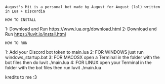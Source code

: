 	August's Mii is a personal bot made by August for August (lol) written in Lua + Discordia

	HOW TO INSTALL
1: Download and Run https://www.lua.org/download.html
2: Download and Run https://luvit.io/install.html

	HOW TO RUN
1: Add your Discord bot token to main.lua
2: FOR WINDOWS just run windows_startup.bat
3: FOR MACOSX open a Terminal in the folder with the bot files then do luvit ./main.lua
4: FOR LINUX open your Terminal in the folder with the bot files then run luvit ./main.lua















kredits to me :3
